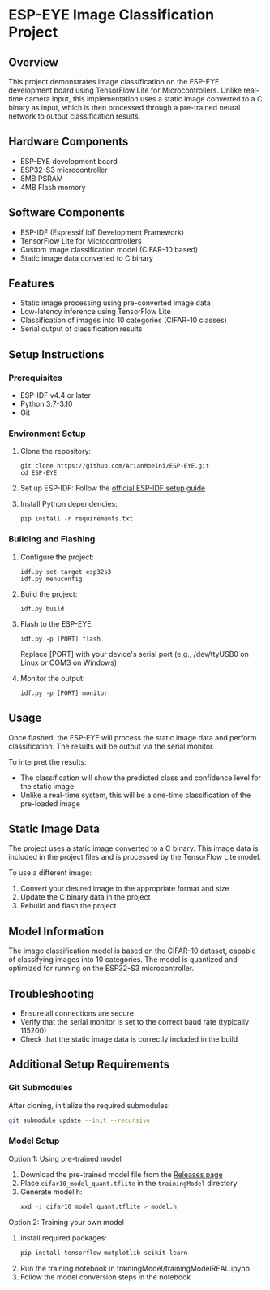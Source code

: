 # ESP-EYE Image Classification Project

## Overview

This project demonstrates image classification on the ESP-EYE development board using TensorFlow Lite for Microcontrollers. Unlike real-time camera input, this implementation uses a static image converted to a C binary as input, which is then processed through a pre-trained neural network to output classification results.

## Hardware Components

- ESP-EYE development board
- ESP32-S3 microcontroller
- 8MB PSRAM
- 4MB Flash memory

## Software Components

- ESP-IDF (Espressif IoT Development Framework)
- TensorFlow Lite for Microcontrollers
- Custom image classification model (CIFAR-10 based)
- Static image data converted to C binary

## Features

- Static image processing using pre-converted image data
- Low-latency inference using TensorFlow Lite
- Classification of images into 10 categories (CIFAR-10 classes)
- Serial output of classification results

## Setup Instructions

### Prerequisites

- ESP-IDF v4.4 or later
- Python 3.7-3.10
- Git

### Environment Setup

1. Clone the repository:
   ```
   git clone https://github.com/ArianMoeini/ESP-EYE.git
   cd ESP-EYE
   ```

2. Set up ESP-IDF:
   Follow the [official ESP-IDF setup guide](https://docs.espressif.com/projects/esp-idf/en/latest/esp32/get-started/index.html)

3. Install Python dependencies:
   ```
   pip install -r requirements.txt
   ```

### Building and Flashing

1. Configure the project:
   ```
   idf.py set-target esp32s3
   idf.py menuconfig
   ```

2. Build the project:
   ```
   idf.py build
   ```

3. Flash to the ESP-EYE:
   ```
   idf.py -p [PORT] flash
   ```
   Replace [PORT] with your device's serial port (e.g., /dev/ttyUSB0 on Linux or COM3 on Windows)

4. Monitor the output:
   ```
   idf.py -p [PORT] monitor
   ```

## Usage

Once flashed, the ESP-EYE will process the static image data and perform classification. The results will be output via the serial monitor.

To interpret the results:
- The classification will show the predicted class and confidence level for the static image
- Unlike a real-time system, this will be a one-time classification of the pre-loaded image

## Static Image Data

The project uses a static image converted to a C binary. This image data is included in the project files and is processed by the TensorFlow Lite model.

To use a different image:
1. Convert your desired image to the appropriate format and size
2. Update the C binary data in the project
3. Rebuild and flash the project

## Model Information

The image classification model is based on the CIFAR-10 dataset, capable of classifying images into 10 categories. The model is quantized and optimized for running on the ESP32-S3 microcontroller.

## Troubleshooting

- Ensure all connections are secure
- Verify that the serial monitor is set to the correct baud rate (typically 115200)
- Check that the static image data is correctly included in the build

## Additional Setup Requirements

### Git Submodules
After cloning, initialize the required submodules:
```bash
git submodule update --init --recursive
```

### Model Setup
Option 1: Using pre-trained model
1. Download the pre-trained model file from the [Releases page](https://github.com/ArianMoeini/ESP-EYE/releases/tag/v1)
2. Place `cifar10_model_quant.tflite` in the `trainingModel` directory
3. Generate model.h:
   ```bash
   xxd -i cifar10_model_quant.tflite > model.h
   ```

Option 2: Training your own model
1. Install required packages:
   ```bash
   pip install tensorflow matplotlib scikit-learn
   ```
2. Run the training notebook in trainingModel/trainingModelREAL.ipynb
3. Follow the model conversion steps in the notebook
